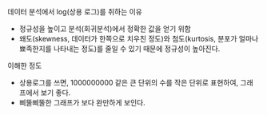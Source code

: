 데이터 분석에서 log(상용 로그)를 취하는 이유
- 정규성을 높이고 분석(회귀분석)에서 정확한 값을 얻기 위함
- 왜도(skewness, 데이터가 한쪽으로 치우친 정도)와 첨도(kurtosis, 분포가 얼마나 뾰족한지를 나타내는 정도)를 줄일 수 있기 때문에 정규성이 높아진다.

이해한 정도
- 상용로그를 쓰면, 1000000000 같은 큰 단위의 수를 작은 단위로 표현하여, 그래프에서 보기 좋다.
- 삐뚤삐뚤한 그래프가 보다 완만하게 보인다.